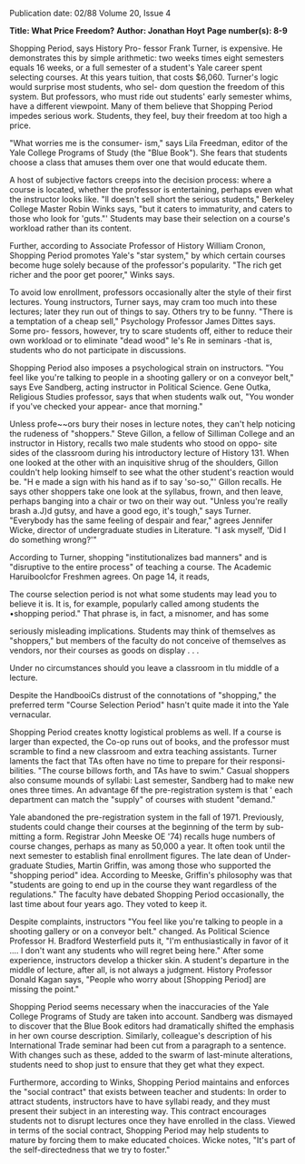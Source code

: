 Publication date: 02/88
Volume 20, Issue 4

**Title: What Price Freedom?**
**Author: Jonathan Hoyt**
**Page number(s): 8-9**

Shopping Period, says History Pro-
fessor Frank Turner, is expensive. He 
demonstrates this 
by 
simple 
arithmetic: two weeks times eight 
semesters equals 16 weeks, or a full 
semester of a student's Yale career 
spent selecting courses. At this years 
tuition, that costs $6,060. Turner's logic 
would surprise most students, who sel-
dom question the freedom of this system. 
But professors, who must ride out 
students' early semester whims, have a 
different viewpoint. Many of them 
believe that Shopping Period impedes 
serious work. Students, they feel, buy 
their freedom at too high a price. 

"What worries me is the consumer-
ism," says Lila Freedman, editor of the 
Yale College Programs of Study (the "Blue 
Book"). She fears that students choose 
a class that amuses them over one that 
would educate them. 

A 
host of 
subjective 
factors creeps into the 
decision process: where a course is 
located, 
whether the 
professor 
is 
entertaining, perhaps even what the
instructor looks like. "ll doesn't sell 
short the serious students," Berkeley 
College Master Robin Winks says, 
"but it caters to immaturity, and caters 
to those who look for 'guts."' Students 
may base their selection on a course's 
workload rather than its content. 

Further, 
according 
to Associate 
Professor of History William Cronon, 
Shopping Period promotes Yale's "star 
system," by which certain courses 
become huge solely because of the 
professor's popularity. "The rich get 
richer and the poor get poorer," Winks 
says. 

To avoid low enrollment, professors 
occasionally alter the style of their first 
lectures. Young instructors, Turner 
says, may cram too much into these 
lectures; later they run out of things to 
say. Others try to be funny. "There is a 
temptation of a cheap sell," Psychology 
Professor James Dittes says. Some pro-
fessors, however, try to scare students 
off, 
either to reduce their own 
workload or to eliminate "dead wood" 
le's Re
in seminars -that is, students who do 
not participate in discussions. 

Shopping Period also imposes a 
psychological strain on instructors. 
"You feel like you're talking to people 
in a shooting gallery or on a conveyor 
belt," says Eve Sandberg, 
acting 
instructor in Political Science. Gene 
Outka, Religious Studies professor, 
says that when students walk out, "You 
wonder if you've checked your appear-
ance that morning." 

Unless profe~~ors bury their noses in 
lecture notes, they can't help noticing 
the rudeness of "shoppers." Steve 
Gillon, a fellow of Silliman College 
and an instructor in History, recalls 
two male students who stood on oppo-
site sides of the classroom during his 
introductory lecture of History 131. 
When one looked at the other with an 
inquisitive shrug of the shoulders, 
Gillon couldn't help looking himself to 
see what the other student's reaction 
would be. "H e made a sign with his 
hand as if to say 'so-so,"' Gillon recalls. 
He says other shoppers take one look at 
the syllabus, frown, and then leave, 
perhaps banging into a chair or two on 
their way out. "Unless you're really 
brash a.J)d gutsy, and have a good ego, 
it's tough," says Turner. "Everybody 
has the same feeling of despair and 
fear," agrees Jennifer Wicke, director 
of undergraduate studies in Literature. 
"I ask myself, 'Did I do something 
wrong?'" 

According to Turner, 
shopping 
"institutionalizes bad manners" and is 
"disruptive to the entire process" of 
teaching a 
course. 
The 
Academic 
Haruiboolcfor Freshmen agrees. On page 
14, it reads, 

The course selection period is not 
what some students may lead you to 
believe it is. It is, for example, 
popularly called among students the 
•shopping period." That phrase is, in 
fact, a misnomer, and has some 


seriously misleading implications. 
Students may think of themselves as 
"shoppers," but members of the 
faculty do not conceive of themselves 
as vendors, nor their courses as 
goods on display . . . 

Under no 
circumstances should you leave a classroom 
in tlu middle of a lecture. 

Despite the HandbooiCs distrust of the 
connotations of "shopping," the 
preferred 
term "Course Selection 
Period" hasn't quite made it into the 
Yale vernacular. 

Shopping 
Period 
creates knotty 
logistical problems as well. If a course 
is larger than expected, the Co-op runs 
out of books, and the professor must 
scramble to find a new classroom and 
extra teaching assistants. Turner 
laments the fact that TAs often have no 
time to prepare for their responsi-
bilities. "The course billows forth, and 
TAs have to swim." Casual shoppers 
also consume mounds of syllabi: Last 
semester, Sandberg had to make new 
ones three times. An advantage 6f the 
pre-registration system is that ' each 
department can match the "supply" of 
courses with student "demand." 

Yale abandoned the pre-registration 
system in the fall of 1971. Previously, 
students could change their courses at 
the beginning of the term by sub-
mitting a form. Registrar John Meeske 
OE '74) recalls huge numbers of course 
changes, perhaps as many as 50,000 a 
year. It often took until the next 
semester to establish final enrollment 
figures. The late dean of Under-
graduate Studies, Martin Griffin, was 
among those 
who 
supported 
the 
"shopping period" idea. According to 
Meeske, Griffin's philosophy was that 
"students are going to end up in the 
course they want regardless of the 
regulations." The faculty have debated 
Shopping Period occasionally, the last 
time about four years ago. They voted 
to keep it. 

Despite complaints, instructors 
"You feel like you're 
talking to people in a 
shooting gallery or on 
a conveyor belt." 
changed. As Political Science Professor 
H. Bradford Westerfield puts it, "I'm 
enthusiastically in favor of it .... I 
don't want any students who will regret 
being here." After some experience, 
instructors develop a thicker skin. A 
student's departure in the middle of 
lecture, after all, is not always a 
judgment. History Professor Donald 
Kagan says, "People who worry about 
[Shopping Period] are missing the 
point." 

Shopping Period seems necessary 
when the inaccuracies of the Yale 
College Programs of Study are taken into 
account. Sandberg was dismayed to 
discover that the Blue Book editors had 
dramatically shifted the emphasis in 
her own course description. Similarly, 
colleague's description of his 
International Trade seminar had been 
cut from a paragraph to a sentence. 
With changes such as these, added to 
the swarm of last-minute alterations, 
students need to shop just to ensure 
that they get what they expect. 

Furthermore, according to Winks, 
Shopping Period maintains and 
enforces the "social contract" that exists 
between teacher and students: In order 
to attract students, instructors have to 
have syllabi ready, and they must 
present their subject in an interesting 
way. This contract encourages 
students not to disrupt lectures once 
they have enrolled in the class. Viewed 
in 
terms of the 
social contract, 
Shopping Period may help students to 
mature by forcing them to make 
educated choices. Wicke notes, "It's 
part of the self-directedness that we try 
to foster."